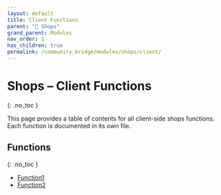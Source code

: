 ```yaml
---
layout: default
title: Client Functions
parent: "🏪 Shops"
grand_parent: Modules
nav_order: 1
has_children: true
permalink: /community_bridge/modules/shops/client/
---
```


# Shops – Client Functions
{: .no_toc }

This page provides a table of contents for all client-side shops functions. Each function is documented in its own file.

## Functions
{: .no_toc }

- [Function1](client/Function1.md)
- [Function2](client/Function2.md)